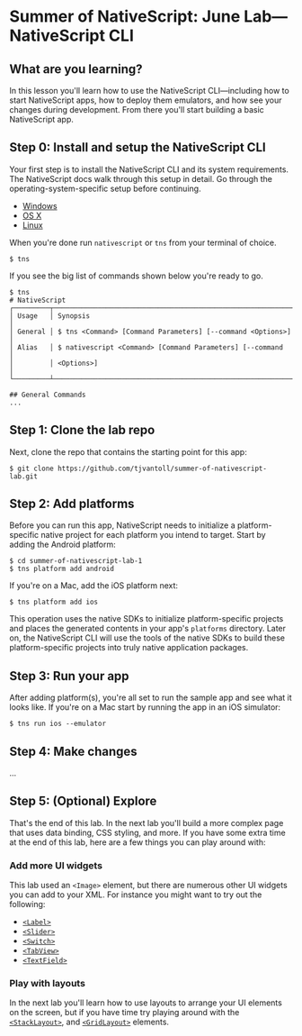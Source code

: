 # Summer of NativeScript: June Lab—NativeScript CLI

## What are you learning?

In this lesson you'll learn how to use the NativeScript CLI—including how to start NativeScript apps, how to deploy them emulators, and how see your changes during development. From there you'll start building a basic NativeScript app.

## Step 0: Install and setup the NativeScript CLI

Your first step is to install the NativeScript CLI and its system requirements. The NativeScript docs walk through this setup in detail. Go through the operating-system-specific setup before continuing.

* [Windows](http://docs.nativescript.org/setup/ns-cli-setup/ns-setup-win.html)
* [OS X](http://docs.nativescript.org/setup/ns-cli-setup/ns-setup-os-x.html)
* [Linux](http://docs.nativescript.org/setup/ns-cli-setup/ns-setup-linux.html)

When you're done run `nativescript` or `tns` from your terminal of choice.

```
$ tns
```

If you see the big list of commands shown below you're ready to go.

```
$ tns
# NativeScript
┌─────────┬────────────────────────────────────────────────────────────────┐
│ Usage   │ Synopsis                                                       │
│ General │ $ tns <Command> [Command Parameters] [--command <Options>]     │
│ Alias   │ $ nativescript <Command> [Command Parameters] [--command       │
│         │ <Options>]                                                     │
└─────────┴────────────────────────────────────────────────────────────────┘

## General Commands
...
```

## Step 1: Clone the lab repo

Next, clone the repo that contains the starting point for this app:

```
$ git clone https://github.com/tjvantoll/summer-of-nativescript-lab.git
```

## Step 2: Add platforms

Before you can run this app, NativeScript needs to initialize a platform-specific native project for each platform you intend to target. Start by adding the Android platform:

```
$ cd summer-of-nativescript-lab-1
$ tns platform add android
```

If you're on a Mac, add the iOS platform next:

```
$ tns platform add ios
```

This operation uses the native SDKs to initialize platform-specific projects and places the generated contents in your app's `platforms` directory. Later on, the NativeScript CLI will use the tools of the native SDKs to build these platform-specific projects into truly native application packages.

## Step 3: Run your app

After adding platform(s), you're all set to run the sample app and see what it looks like. If you're on a Mac start by running the app in an iOS simulator:

```
$ tns run ios --emulator
```

## Step 4: Make changes

...

## Step 5: (Optional) Explore

That's the end of this lab. In the next lab you'll build a more complex page that uses data binding, CSS styling, and more. If you have some extra time at the end of this lab, here are a few things you can play around with:

### Add more UI widgets

This lab used an `<Image>` element, but there are numerous other UI widgets you can add to your XML. For instance you might want to try out the following:

* [`<Label>`](http://docs.nativescript.org/ApiReference/ui/label/HOW-TO.html)
* [`<Slider>`](http://docs.nativescript.org/ApiReference/ui/slider/HOW-TO.html)
* [`<Switch>`](http://docs.nativescript.org/ApiReference/ui/switch/HOW-TO.html)
* [`<TabView>`](http://docs.nativescript.org/ApiReference/ui/tab-view/HOW-TO.html)
* [`<TextField>`](http://docs.nativescript.org/ApiReference/ui/text-field/HOW-TO.html)

### Play with layouts

In the next lab you'll learn how to use layouts to arrange your UI elements on the screen, but if you have time try playing around with the [`<StackLayout>`](http://docs.nativescript.org/ApiReference/ui/layouts/stack-layout/HOW-TO.html), and [`<GridLayout>`](http://docs.nativescript.org/ApiReference/ui/layouts/grid-layout/HOW-TO.html) elements.